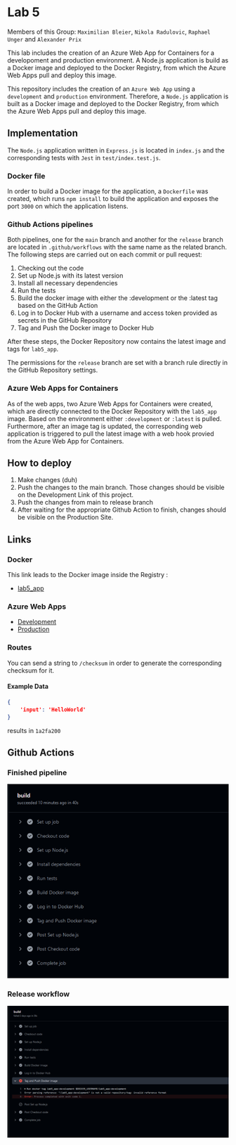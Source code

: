 # Lab 5
Members of this Group: `Maximilian Bleier`, `Nikola Radulovic`, `Raphael Unger` and `Alexander Prix`

This lab includes the creation of an Azure Web App for Containers for a developoment and production environment. A Node.js application is build as a Docker image and deployed to the Docker Registry, from which the Azure Web Apps pull and deploy this image.

This repository includes the creation of an `Azure Web App` using a `development` and `production` environment. Therefore, 
a `Node.js` application is built as a Docker image and deployed to the Docker Registry, from which the Azure Web Apps pull and deploy this image.

## Implementation
The `Node.js` application written in `Express.js` is located in `index.js` and the corresponding tests with `Jest` in `test/index.test.js`.

### Docker file
In order to build a Docker image for the application, a `Dockerfile` was created, which runs `npm install` to build the application and exposes the port `3000` on which the application listens.

### Github Actions pipelines
Both pipelines, one for the `main` branch and another for the `release` branch are located in `.github/workflows` with the same name as the related branch.
The following steps are carried out on each commit or pull request:
1. Checking out the code
2. Set up Node.js with its latest version
3. Install all necessary dependencies
4. Run the tests
5. Build the docker image with either the :development or the :latest tag based on the GitHub Action
6. Log in to Docker Hub with a username and access token provided as secrets in the GitHub Repository
7. Tag and Push the Docker image to Docker Hub

After these steps, the Docker Repository now contains the latest image and tags for `lab5_app`.

The permissions for the `release` branch are set with a branch rule directly in the GitHub Repository settings.

### Azure Web Apps for Containers
As of the web apps, two Azure Web Apps for Containers were created, which are directly connected to the Docker Repository with the `lab5_app` image. Based on the environment either `:development` or `:latest` is pulled. Furthermore, after an image tag is updated, the corresponding web application is triggered to pull the latest image with a web hook provied from the Azure Web App for Containers.

## How to deploy
1. Make changes (duh)
2. Push the changes to the main branch. Those changes should be visible on the Development Link of this project.
3. Push the changes from main to release branch
4. After waiting for the appropriate Github Action to finish, changes should be visible on the Production Site.

## Links
### Docker
This link leads to the Docker image inside the Registry :
- [lab5_app](https://hub.docker.com/repository/docker/raphaelunger/lab5_app/tags)

### Azure Web Apps
- [Development](https://lab5-dev-ayg3c8f0cvetgebw.canadacentral-01.azurewebsites.net/)
- [Production](https://lab5-prod-adfnerh3augngegm.canadacentral-01.azurewebsites.net/)

### Routes
You can send a string to `/checksum` in order to generate the corresponding checksum for it. 

#### Example Data
``` JSON
{
    'input': 'HelloWorld'
}
```
results in
`1a2fa200`

## Github Actions
### Finished pipeline
![Finished Pipeline](./Showcase/github_action_success.png)

### Release workflow
![Release workflow](./Showcase/github_action_failed.png)